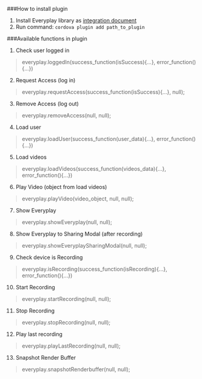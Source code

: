 ###How to install plugin
1. Install Everyplay library as [integration document](https://developers.everyplay.com/documentation/iOS-Everyplay-Tutorial)
2. Run command:
`cordova plugin add path_to_plugin
`

###Available functions in plugin
1. Check user logged in
>everyplay.loggedIn(success_function(isSuccess){...}, error_function(){...})
2. Request Access (log in)
>everyplay.requestAccess(success_function(isSuccess){...}, null);
3. Remove Access (log out)
>everyplay.removeAccess(null, null);
4. Load user
> everyplay.loadUser(success_function(user_data){...}, error_function(){...})
5. Load videos
> everyplay.loadVideos(success_function(videos_data){...}, error_function(){...})
6. Play Video (object from load videos)
> everyplay.playVideo(video_object, null, null); 
7. Show Everyplay
> everyplay.showEveryplay(null, null);
8. Show Everyplay to Sharing Modal (after recording)
> everyplay.showEveryplaySharingModal(null, null);
9. Check device is Recording
> everyplay.isRecording(success_function(isRecording){...}, error_function(){...})
10. Start Recording
> everyplay.startRecording(null, null);
11. Stop Recording
> everyplay.stopRecording(null, null);
12. Play last recording
> everyplay.playLastRecording(null, null);
13. Snapshot Render Buffer
> everyplay.snapshotRenderbuffer(null, null);